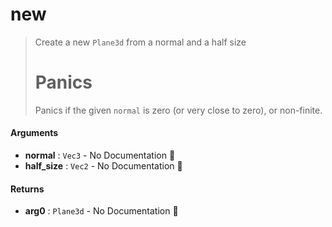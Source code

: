 # new

>  Create a new `Plane3d` from a normal and a half size
>  # Panics
>  Panics if the given `normal` is zero (or very close to zero), or non-finite.

#### Arguments

- **normal** : `Vec3` \- No Documentation 🚧
- **half\_size** : `Vec2` \- No Documentation 🚧

#### Returns

- **arg0** : `Plane3d` \- No Documentation 🚧